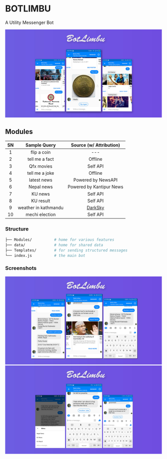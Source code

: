 # BOTLIMBU
A Utility Messenger Bot

![Preview](https://raw.githubusercontent.com/adityathebe/botLimbu/master/data/img/main.jpg)


## Modules

| SN | Sample Query | Source (w/ Attribution) |
|:-:|:-:|:-:|
| 1 | flip a coin | --- |
| 2 | tell me a fact | Offline |
| 3 | Qfx movies | Self API |
| 4 | tell me a joke | Offline |
| 5 | latest news | Powered by NewsAPI |
| 6 | Nepal news | Powered by Kantipur News |
| 7 | KU news | Self API |
| 8 | KU result | Self API |
| 9 | weather in kathmandu | [DarkSky](https://www.darksky.net) |
| 10 | mechi election | Self API |

### Structure

```sh
├── Modules/          # home for various features
├── data/             # home for shared data
├── Templates/        # for sending structured messages
└── index.js          # the main bot
```

### Screenshots

![](https://raw.githubusercontent.com/adityathebe/botLimbu/master/data/img/main2.jpg)
![](https://raw.githubusercontent.com/adityathebe/botLimbu/master/data/img/main3.jpg)